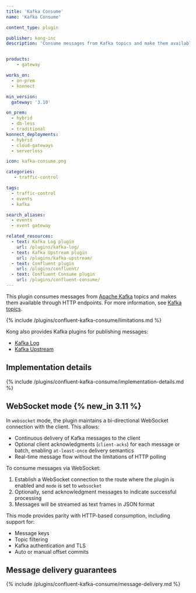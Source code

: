 ```yaml
---
title: 'Kafka Consume'
name: 'Kafka Consume'

content_type: plugin

publisher: kong-inc
description: 'Consume messages from Kafka topics and make them available through HTTP endpoints'


products:
    - gateway

works_on:
  - on-prem
  - konnect

min_version:
  gateway: '3.10'

on_prem:
  - hybrid
  - db-less
  - traditional
konnect_deployments:
  - hybrid
  - cloud-gateways
  - serverless

icon: kafka-consume.png

categories:
   - traffic-control

tags:
  - traffic-control
  - events
  - kafka

search_aliases:
  - events
  - event gateway

related_resources:
  - text: Kafka Log plugin
    url: /plugins/kafka-log/
  - text: Kafka Upstream plugin
    url: /plugins/kafka-upstream/
  - text: Confluent plugin
    url: /plugins/confluent/
  - text: Confluent Consume plugin
    url: /plugins/confluent-consume/
---
```


This plugin consumes messages from [Apache Kafka](https://kafka.apache.org/) topics and makes them available through HTTP endpoints.
For more information, see [Kafka topics](https://kafka.apache.org/documentation/#intro_concepts_and_terms).

{% include /plugins/confluent-kafka-consume/limitations.md %}

Kong also provides Kafka plugins for publishing messages:
* [Kafka Log](/plugins/kafka-log/)
* [Kafka Upstream](/plugins/kafka-upstream/)

## Implementation details

{% include /plugins/confluent-kafka-consume/implementation-details.md %}


## WebSocket mode {% new_in 3.11 %}

In `websocket` mode, the plugin maintains a bi-directional WebSocket connection with the client. This allows:
* Continuous delivery of Kafka messages to the client
* Optional client acknowledgments (`client-acks`) for each message or batch, enabling `at-least-once` delivery semantics
* Real-time message flow without the limitations of HTTP polling

To consume messages via WebSocket:
1. Establish a WebSocket connection to the route where the plugin is enabled and `mode` is set to `websocket`
1. Optionally, send acknowledgment messages to indicate successful processing
1. Messages will be streamed as text frames in JSON format

This mode provides parity with HTTP-based consumption, including support for:
* Message keys
* Topic filtering
* Kafka authentication and TLS
* Auto or manual offset commits

## Message delivery guarantees

{% include /plugins/confluent-kafka-consume/message-delivery.md %}

